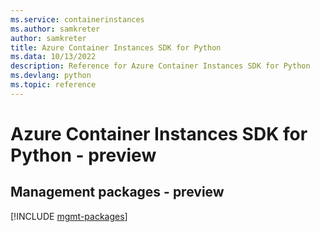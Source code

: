 ```yaml
---
ms.service: containerinstances
ms.author: samkreter
author: samkreter
title: Azure Container Instances SDK for Python
ms.data: 10/13/2022
description: Reference for Azure Container Instances SDK for Python
ms.devlang: python
ms.topic: reference
---
```

# Azure Container Instances SDK for Python - preview

## Management packages - preview
[!INCLUDE [mgmt-packages](container-instances-mgmt-index.md)]